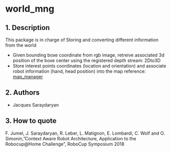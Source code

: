 
# world_mng

## 1. Description

This package is in charge of Storing and converting different information from the world
* Given bounding boxe coordinate from rgb image, retreive associated 3d position of the boxe center using the registered depth stream: 2Dto3D
* Store interest points coordinates (location and orientation) and associate robot information (hand, head position)  into the map reference: [map_manager](https://github.com/jacques-saraydaryan/robocup_pepper-world_mng/tree/master/map_manager)


## 2. Authors
* Jacques Saraydaryan


## 3. How to quote
F. Jumel, J. Saraydaryan, R. Leber, L. Matignon, E. Lombardi, C. Wolf and O. Simonin,”Context Aware Robot Architecture, Application to the Robocup@Home Challenge”, RoboCup Symposium 2018

